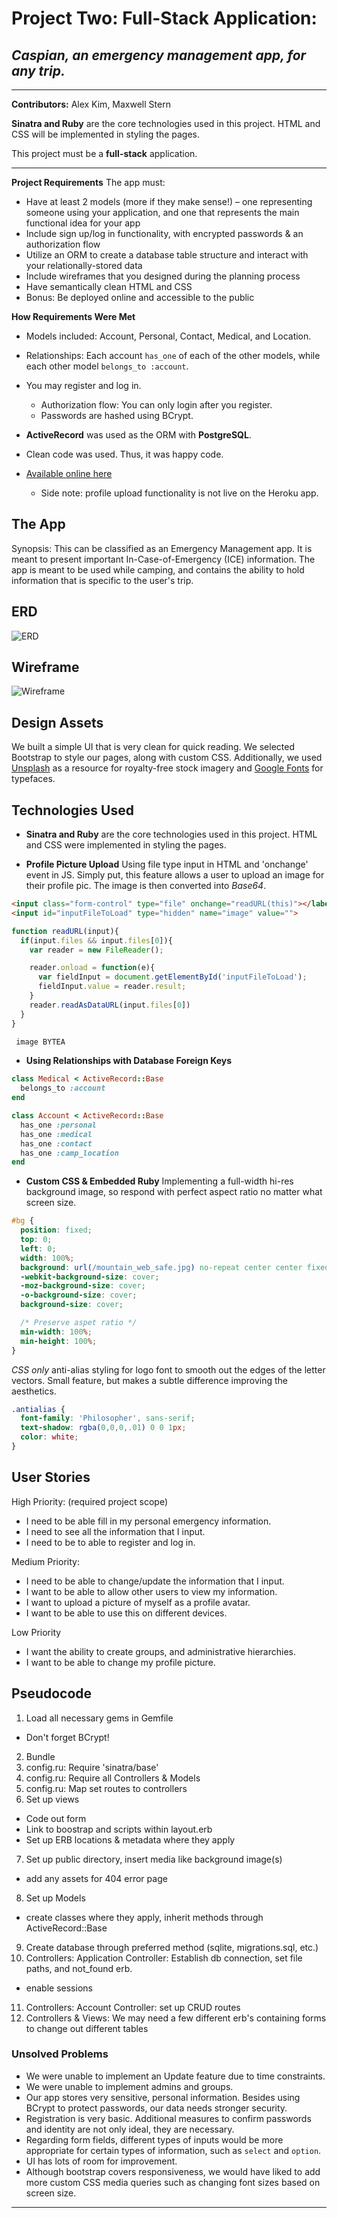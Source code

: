 
# Project Two: Full-Stack Application:

## _Caspian, an emergency management app, for any trip._
----------------

**Contributors:** Alex Kim, Maxwell Stern


**Sinatra and Ruby** are the core technologies used in this project. HTML and CSS will be implemented in styling the pages.

This project must be a **full-stack** application.

----------
**Project Requirements**
 The app must:

- Have at least 2 models (more if they make sense!) – one representing someone using your application, and one that represents the main functional idea for your app
- Include sign up/log in functionality, with encrypted passwords & an authorization flow
- Utilize an ORM to create a database table structure and interact with your relationally-stored data
- Include wireframes that you designed during the planning process
- Have semantically clean HTML and CSS
- Bonus: Be deployed online and accessible to the public


**How Requirements Were Met**
 - Models included: Account, Personal, Contact, Medical, and Location.
  - Relationships: Each account `has_one` of each of the other models, while each other model `belongs_to :account`.

- You may register and log in.
  - Authorization flow: You can only login after you register.
  - Passwords are hashed using BCrypt.

- **ActiveRecord** was used as the ORM with **PostgreSQL**.
- Clean code was used. Thus, it was happy code.
- [Available online here](caspian-app.herokuapp.com)
  - Side note: profile upload functionality is not live on the Heroku app.




The App
------------
Synopsis:
This can be classified as an Emergency Management app. It is meant to present important In-Case-of-Emergency (ICE) information. The app is meant to be used while camping, and contains the ability to hold information that is specific to the user's trip.


ERD
---------
![ERD](http://s10.postimg.org/mbtu3r7a1/caspian_erd.jpg)

Wireframe
--------
![Wireframe](http://s9.postimg.org/swxdhl7fj/wireframe.jpg)


Design Assets
--------
We built a simple UI that is very clean for quick reading. We  selected Bootstrap to style our pages, along with custom CSS. Additionally, we used [Unsplash](unsplash.com) as a resource for royalty-free stock imagery and [Google Fonts](https://www.google.com/fonts) for typefaces.

Technologies Used
----------
- **Sinatra and Ruby** are the core technologies used in this project. HTML and CSS were implemented in styling the pages.

- **Profile Picture Upload** Using file type input in HTML and 'onchange' event in JS. Simply put, this feature allows a user to upload an image for their profile pic. The image is then converted into *Base64*.

```html
<input class="form-control" type="file" onchange="readURL(this)"></label>
<input id="inputFileToLoad" type="hidden" name="image" value="">
```
```js
function readURL(input){
  if(input.files && input.files[0]){
    var reader = new FileReader();

    reader.onload = function(e){
      var fieldInput = document.getElementById('inputFileToLoad');
      fieldInput.value = reader.result;
    }
    reader.readAsDataURL(input.files[0])
  }
}
```
```sql
 image BYTEA
 ```
- **Using Relationships with Database Foreign Keys**

```ruby
class Medical < ActiveRecord::Base
  belongs_to :account
end
```
```ruby
class Account < ActiveRecord::Base
  has_one :personal
  has_one :medical
  has_one :contact
  has_one :camp_location
end
```
- **Custom CSS & Embedded Ruby**
Implementing a full-width hi-res background image, so respond with perfect aspect ratio no matter what screen size.

```css
#bg {
  position: fixed;
  top: 0;
  left: 0;
  width: 100%;
  background: url(/mountain_web_safe.jpg) no-repeat center center fixed;
  -webkit-background-size: cover;
  -moz-background-size: cover;
  -o-background-size: cover;
  background-size: cover;

  /* Preserve aspet ratio */
  min-width: 100%;
  min-height: 100%;
}
```
*CSS only* anti-alias styling for logo font to smooth out the edges of the letter vectors. Small feature, but makes a subtle difference improving the aesthetics.
```css
.antialias {
  font-family: 'Philosopher', sans-serif;
  text-shadow: rgba(0,0,0,.01) 0 0 1px;
  color: white;
}
```

User Stories
-------------

High Priority: (required project scope)
- I need to be able fill in my personal emergency information.
- I need to see all the information that I input.
- I need to be to able to register and log in.

Medium Priority:
- I need to be able to change/update the information that I input.
- I want to be able to allow other users to view my information.
- I want to upload a picture of myself as a profile avatar.
- I want to be able to use this on different devices.

Low Priority
- I want the ability to create groups, and administrative hierarchies.
- I want to be able to change my profile picture.


Pseudocode
-----------
1. Load all necessary gems in Gemfile
  - Don't forget BCrypt!
2. Bundle
3. config.ru: Require 'sinatra/base'
4. config.ru: Require all Controllers & Models
5. config.ru: Map set routes to controllers
6. Set up views
  - Code out form
  - Link to boostrap and scripts within layout.erb
  - Set up ERB locations & metadata where they apply
7. Set up public directory, insert media like background image(s)
  - add any assets for 404 error page
8. Set up Models
  - create classes where they apply, inherit methods through ActiveRecord::Base
9. Create database through preferred method (sqlite, migrations.sql, etc.)
10. Controllers: Application Controller: Establish db connection, set file paths, and not_found erb.
  - enable sessions
11. Controllers: Account Controller: set up CRUD routes
12. Controllers & Views: We may need a few different erb's containing forms to change out different tables

### Unsolved Problems
- We were unable to implement an Update feature due to time constraints.
- We were unable to implement admins and groups.
- Our app stores very sensitive, personal information. Besides using BCrypt to protect passwords, our data needs stronger security.
- Registration is very basic. Additional measures to confirm passwords and identity are not only ideal, they are necessary.
- Regarding form fields, different types of inputs would be more appropriate for certain types of information, such as `select` and `option`.
- UI has lots of room for improvement.
- Although bootstrap covers responsiveness, we would have liked to add more custom CSS media queries such as changing font sizes based on screen size.
























-------
